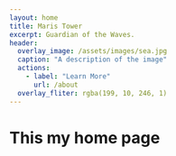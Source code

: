 ```yaml
---
layout: home 
title: Maris Tower
excerpt: Guardian of the Waves.
header:
  overlay_image: /assets/images/sea.jpg
  caption: "A description of the image"
  actions:
    - label: "Learn More"
      url: /about
  overlay_fliter: rgba(199, 10, 246, 1)
---
```


# This my home page  
